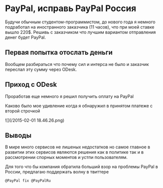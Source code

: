 # PayPal, исправь PayPal Россия

Будучи обычным студентом-программистом, до нового года я немного подработал на иностранного заказчика (11 часов), что при моей ставке вышло 220$. Решивь с заказчиком что лучшим вариантом отправления денег будет PayPal. 

## Первая попытка отослать деньги

Вообщем разбираться что почему сил и интерса не было и заказчик переслал эту сумму через ODesk.

## Приход с ODesk

Проработав еще немного я решил получить оплату на PayPal

Каково было мое удивление когда я обнаружил в принятом платеже с второй строчкой

![](/2015-02-01 18.46.26.png)


## Выводы

В мире много сервисов не лишеных недостатков но самое главное в развитии этих сервисов
являются решения как в политике так и в рассмотрении спорных моментов и устпи пользователям.

Для того что бы компания обратила больший взор на проблемы PayPal в России, предлагаю поддержать волну в твиттере

```twt
@PayPal fix @PayPalRu
```

